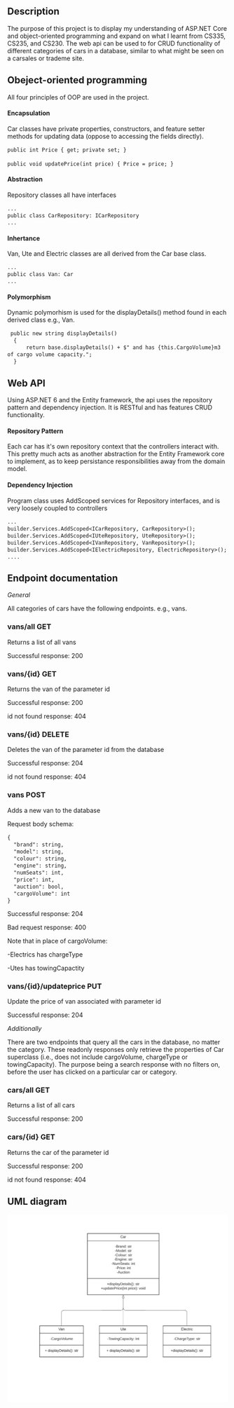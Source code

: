 ## Description

The purpose of this project is to display my understanding of ASP.NET Core and object-oriented programming and expand on what I learnt from CS335, CS235, and CS230. The web api can be used to for CRUD functionality of different categories of cars in a database, similar to what might be seen on a carsales or trademe site.

## Obeject-oriented programming

All four principles of OOP are used in the project.

#### Encapsulation

Car classes have private properties, constructors, and feature setter methods for updating data (oppose to accessing the fields directly).

```shell
public int Price { get; private set; }

public void updatePrice(int price) { Price = price; }
```

#### Abstraction

Repository classes all have interfaces

```shell
...
public class CarRepository: ICarRepository
...
```

#### Inhertance

Van, Ute and Electric classes are all derived from the Car base class.

```shell
...
public class Van: Car
...
```

#### Polymorphism

Dynamic polymorhism is used for the displayDetails() method found in each derived class e.g., Van.

```shell
 public new string displayDetails()
  {
      return base.displayDetails() + $" and has {this.CargoVolume}m3 of cargo volume capacity.";
  }
```

## Web API

Using ASP.NET 6 and the Entity framework, the api uses the repository pattern and dependency injection. It is RESTful and has features CRUD functionality.

#### Repository Pattern

Each car has it's own repository context that the controllers interact with. This pretty much acts as another abstraction for the Entity Framework core to implement, as to keep persistance responsibilities away from the domain model.

#### Dependency Injection

Program class uses AddScoped services for Repository interfaces, and is very loosely coupled to controllers

```shell
...
builder.Services.AddScoped<ICarRepository, CarRepository>();
builder.Services.AddScoped<IUteRepository, UteRepository>();
builder.Services.AddScoped<IVanRepository, VanRepository>();
builder.Services.AddScoped<IElectricRepository, ElectricRepository>();
....
```

## Endpoint documentation

_General_

All categories of cars have the following endpoints. e.g., vans.

### vans/all GET

Returns a list of all vans

Successful response: 200

### vans/{id} GET

Returns the van of the parameter id

Successful response: 200

id not found response: 404

### vans/{id} DELETE

Deletes the van of the parameter id from the database

Successful response: 204

id not found response: 404

### vans POST

Adds a new van to the database

Request body schema:

```shell
{
  "brand": string,
  "model": string,
  "colour": string,
  "engine": string,
  "numSeats": int,
  "price": int,
  "auction": bool,
  "cargoVolume": int
}
```

Successful response: 204

Bad request response: 400

Note that in place of cargoVolume:

-Electrics has chargeType

-Utes has towingCapactity

### vans/{id}/updateprice PUT

Update the price of van associated with parameter id

Successful response: 204

_Additionally_

There are two endpoints that query all the cars in the database, no matter the category. These readonly responses only retrieve the properties of Car superclass (i.e., does not include cargoVolume, chargeType or towingCapacity). The purpose being a search response with no filters on, before the user has clicked on a particular car or category.

### cars/all GET

Returns a list of all cars

Successful response: 200

### cars/{id} GET

Returns the car of the parameter id

Successful response: 200

id not found response: 404

## UML diagram

![UML diagram](https://github.com/cdonougherlee/car-commerce-api/blob/main/UMLdiagram.jpeg?raw=true)
